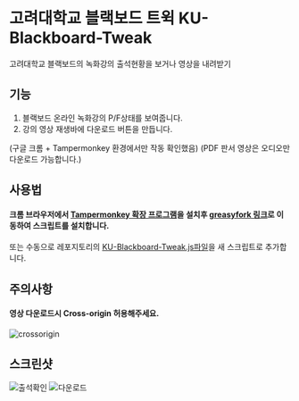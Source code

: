 # 고려대학교 블랙보드 트윅 KU-Blackboard-Tweak
고려대학교 블랙보드의 녹화강의 출석현황을 보거나 영상을 내려받기


## 기능

1. 블랙보드 온라인 녹화강의 P/F상태를 보여줍니다.
2. 강의 영상 재생바에 다운로드 버튼을 만듭니다.  

(구글 크롬 + Tampermonkey 환경에서만 작동 확인했음)
(PDF 판서 영상은 오디오만 다운로드 가능합니다.)  


## 사용법

#### 크롬 브라우저에서 [Tampermonkey 확장 프로그램](https://chrome.google.com/webstore/detail/tampermonkey/dhdgffkkebhmkfjojejmpbldmpobfkfo)을 설치후 [greasyfork 링크](https://greasyfork.org/ko/scripts/451425-%EA%B3%A0%EB%A0%A4%EB%8C%80%ED%95%99%EA%B5%90-%EB%B8%94%EB%9E%99%EB%B3%B4%EB%93%9C-%ED%8A%B8%EC%9C%85)로 이동하여 스크립트를 설치합니다.


또는 수동으로 레포지토리의 [KU-Blackboard-Tweak.js파일](https://github.com/medAndro/KU-Blackboard-Tweak/blob/main/KU-Blackboard-Tweak.js)을 새 스크립트로 추가합니다.   
  

## 주의사항

#### 영상 다운로드시 Cross-origin 허용해주세요.
![crossorigin](https://user-images.githubusercontent.com/88672474/229792209-265a9a9d-f574-4957-b02e-bc747cfc3dac.jpg)


## 스크린샷

 ![출석확인](https://user-images.githubusercontent.com/88672474/229791412-93b4a93e-b110-485f-af11-a80fd6f14664.png)
![다운로드](https://user-images.githubusercontent.com/88672474/229791420-e3db7462-5bbf-492c-945f-00fbdeb54abb.gif)
